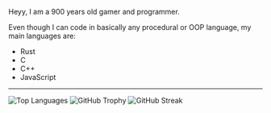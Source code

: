 Heyy, I am a 900 years old gamer and programmer.

Even though I can code in basically any procedural or OOP language, my main languages are:
  - Rust
  - C
  - C++
  - JavaScript
--------
![Top Languages](https://github-readme-stats.vercel.app/api/top-langs/?username=emilyyf&layout=donut&theme=dracula)
![GitHub Trophy](https://github-profile-trophy.vercel.app/?username=emilyyf&rank=-C,-B,-?&theme=dracula)
![GitHub Streak](https://github-readme-streak-stats.herokuapp.com?user=emilyyf&theme=dracula&border_radius=4)
